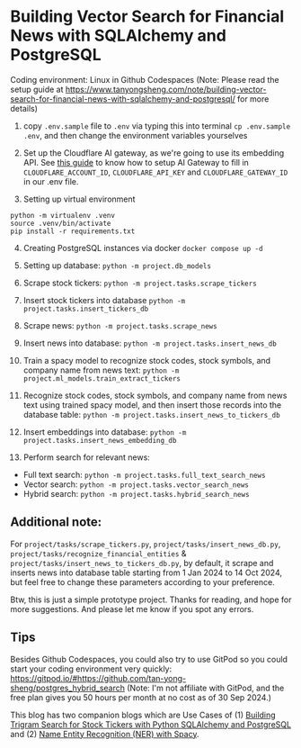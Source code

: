 # Building Vector Search for Financial News with SQLAlchemy and PostgreSQL

Coding environment: Linux in Github Codespaces (Note: Please read the setup guide at https://www.tanyongsheng.com/note/building-vector-search-for-financial-news-with-sqlalchemy-and-postgresql/ for more details)

1. copy `.env.sample` file to `.env` via typing this into terminal `cp .env.sample .env`, and then change the environment variables yourselves

2. Set up the Cloudflare AI gateway, as we're going to use its embedding API. See [this guide](https://developers.cloudflare.com/ai-gateway/get-started/?_gl=1*uflu3q*_gcl_au*NjcxMDgzMDguMTc0NzAxMzYyOA..*_ga*ODYzMmM0YzItMGVkYy00MmU5LThkOGMtN2QwNDU5NmM1ZmUy*_ga_SQCRB0TXZW*czE3NTIzMTU3ODMkbzEkZzEkdDE3NTIzMTU3ODkkajU0JGwwJGgw) to know how to setup AI Gateway to fill in `CLOUDFLARE_ACCOUNT_ID`, `CLOUDFLARE_API_KEY` and `CLOUDFLARE_GATEWAY_ID` in our .env file.

3. Setting up virtual environment

```
python -m virtualenv .venv
source .venv/bin/activate
pip install -r requirements.txt
```

4. Creating PostgreSQL instances via docker `docker compose up -d`

5. Setting up database: `python -m project.db_models`

6. Scrape stock tickers: `python -m project.tasks.scrape_tickers`

7. Insert stock tickers into database `python -m project.tasks.insert_tickers_db`

8. Scrape news: `python -m project.tasks.scrape_news`

9. Insert news into database: `python -m project.tasks.insert_news_db`

10. Train a spacy model to recognize stock codes, stock symbols, and company name from news text: `python -m project.ml_models.train_extract_tickers`

11. Recognize stock codes, stock symbols, and company name from news text using trained spacy model, and then insert those records into the database table: `python -m project.tasks.insert_news_to_tickers_db`

12. Insert embeddings into database: `python -m project.tasks.insert_news_embedding_db`

13. Perform search for relevant news:
- Full text search: `python -m project.tasks.full_text_search_news`
- Vector search: `python -m project.tasks.vector_search_news`
- Hybrid search: `python -m project.tasks.hybrid_search_news`

## Additional note:

For `project/tasks/scrape_tickers.py`, `project/tasks/insert_news_db.py`, `project/tasks/recognize_financial_entities` & `project/tasks/insert_news_to_tickers_db.py`, by default, it scrape and inserts news into database table starting from 1 Jan 2024 to 14 Oct 2024, but feel free to change these parameters according to your preference.

Btw, this is just a simple prototype project. Thanks for reading, and hope for more suggestions. And please let me know if you spot any errors.

## Tips
Besides Github Codespaces, you could also try to use GitPod so you could start your coding environment very quickly: https://gitpod.io/#https://github.com/tan-yong-sheng/postgres_hybrid_search (Note: I'm not affiliate with GitPod, and the free plan gives you 50 hours per month at no cost as of 30 Sep 2024.)

This blog has two companion blogs which are Use Cases of (1) [Building Trigram Search for Stock Tickers with Python SQLAlchemy and PostgreSQL](https://www.tanyongsheng.com/note/building-trigram-search-for-stock-tickers-with-python-sqlalchemy-and-postgresql/) and (2) [Name Entity Recognition (NER) with Spacy](https://www.tanyongsheng.com/note/use-cases-of-name-entity-recognition-ner-with-spacy/).
